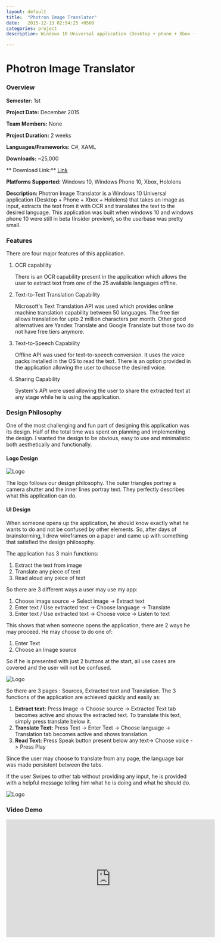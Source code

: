 ```yaml
---
layout: default
title:  "Photron Image Translator"
date:   2015-12-13 02:54:25 +0500
categories: project
description: Windows 10 Universal application (Desktop + phone + Xbox + Hololens) that takes an image as input, extracts the text from it with OCR and translates the text to the desired language. It has more than 25,000 downloads to date.

---
```

# Photron Image Translator
### Overview
**Semester:** 1st

**Project Date:** December 2015

**Team Members:** None

**Project Duration:** 2 weeks

**Languages/Frameworks:** C#, XAML

**Downloads:** ~25,000

** Download Link:** [Link](https://www.microsoft.com/store/apps/9nblggh58rz3)

**Platforms Supported:** Windows 10, Windows Phone 10, Xbox, Hololens

**Description:** Photron Image Translator is a Windows 10 Universal application (Desktop + Phone + Xbox + Hololens) that takes an image as input, extracts the text from it with OCR and translates the text to the desired language. This application was built when windows 10 and windows phone 10 were still in beta (Insider preview), so the userbase was pretty small.

### Features
There are four major features of this application.
1. OCR capability

    There is an OCR capability present in the application which allows the user to extract text from one of the 25 available languages offline.

2. Text-to-Text Translation Capability

    Microsoft's Text Translation API was used which provides online machine translation capability between 50 languages. The free tier allows translation for upto 2 million characters per month. Other good alternatives are Yandex Translate and Google Translate but those two do not have free tiers anymore.

3. Text-to-Speech Capability

    Offline API was used for text-to-speech conversion. It uses the voice packs installed in the OS to read the text. There is an option provided in the application allowing the user to choose the desired voice.
    
4. Sharing Capability

    System's API were used allowing the user to share the extracted text at any stage while he is using the application.

### Design Philosophy
One of the most challenging and fun part of designing this application was its design. Half of the total time was spent on planning  and implementing the design. I wanted the design to be obvious, easy to use and minimalistic both aesthetically and functionally.

#### Logo Design
![Logo](../assets/media/photron/photron_logo.jpg)

The logo follows our design philosophy. The outer triangles portray a camera shutter and the inner lines portray text. They perfectly describes what this application can do.

#### UI Design
When someone opens up the application, he should know exactly what he wants to do and not be confused by other elements. So, after days of brainstorming, I drew wireframes on a paper and came up with something that satisfied the design philosophy.

The application has 3 main functions:
1. Extract the text from image
2. Translate any piece of text
3. Read aloud any piece of text

So there are 3 different ways a user may use my app:

1. Choose image source -> Select image -> Extract text
2. Enter text / Use extracted text -> Choose language -> Translate
3. Enter text / Use extracted text  -> Choose voice -> Listen to text

This shows that when someone opens the application, there are 2 ways he may proceed. He may choose to do one of:

1. Enter Text
2. Choose an Image source

So if he is presented with just 2 buttons at the start, all use cases are covered and the user will not be confused.

![Logo](../assets/media/photron/main_screen.jpg)

So there are 3 pages : Sources, Extracted text and Translation. The 3 functions of the application are achieved quickly and easily as:

1. **Extract text:** Press Image -> Choose source -> Extracted Text tab becomes active and shows the extracted text. To translate this text, simply press translate below it.
2. **Translate Text:** Press Text -> Enter Text -> Choose language -> Translation tab becomes active and shows translation.
3. **Read Text:** Press Speak button present below any text-> Choose voice -> Press Play

Since the user may choose to translate from any page, the language bar was made persistent between the tabs.

If the user Swipes to other tab without providing any input, he is provided with a helpful message telling him what he is doing and what he should do.

![Logo](../assets/media/photron/input_missing.jpg)

### Video Demo
<iframe width="560" height="315" src="https://www.youtube.com/embed/_GtYWHLkSjw?rel=0&amp;controls=0&amp;showinfo=0" frameborder="0" gesture="media" allow="encrypted-media" allowfullscreen></iframe>
